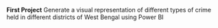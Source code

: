 **First Project**
Generate a visual representation of different types of crime held in different districts of West Bengal using Power BI
